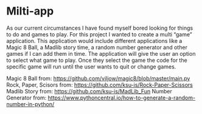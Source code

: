 # Milti-app
As our current circumstances I have found myself bored looking for things to do and games to play. For this project I wanted to create a multi “game” application. This application would include different applications like a Magic 8 Ball, a Madlib story time, a random number generator and other games if I can add them in time. The application will give the user an option to select what game to play. Once they select the game the code for the specific game will run until the user wants to quit or change games. 

Magic 8 Ball from: https://github.com/viljow/magic8/blob/master/main.py 
Rock, Paper, Scisors from: https://github.com/ksu-is/Rock-Paper-Scissors
Madlib Story from: https://github.com/ksu-is/MadLib_Fun
Number Generator from: https://www.pythoncentral.io/how-to-generate-a-random-number-in-python/ 

